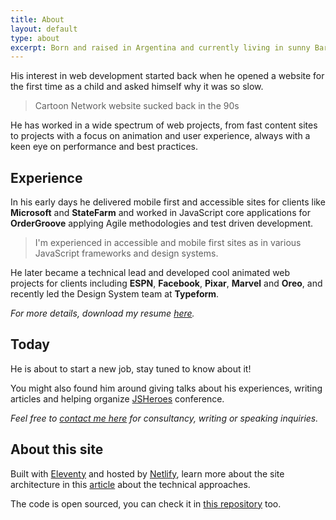 ```yaml
---
title: About
layout: default
type: about
excerpt: Born and raised in Argentina and currently living in sunny Barcelona.
---
```


His interest in web development started back when he opened a website for the first time as a child and asked himself why it was so slow.

> Cartoon Network website sucked back in the 90s

He has worked in a wide spectrum of web projects, from fast content sites to projects with a focus on animation and user experience, always with a keen eye on performance and best practices.

## Experience

In his early days he delivered mobile first and accessible sites for clients like **Microsoft** and **StateFarm** and worked in JavaScript core applications for **OrderGroove** applying Agile methodologies and test driven development.

> I'm experienced in accessible and mobile first sites as in various JavaScript frameworks and&nbsp;design systems.

He later became a technical lead and developed cool animated web projects for clients including **ESPN**, **Facebook**, **Pixar**, **Marvel** and **Oreo**, and recently led the Design System team at **Typeform**.

_For more details, download my resume <a download target="_blank" href="https://drive.google.com/file/d/1Dal1FrgqJ-unPpRUYLBeETAACrMtsPOj/view?usp=sharing">here</a>._

## Today

<!-- He is currently looking for a new opportunity, [reach out here](mailto:jmenichelli@gmail.com). -->

He is about to start a new job, stay tuned to know about it!

You might also found him around giving talks about his experiences, writing articles and helping organize [JSHeroes](//jsheroes.io) conference.

_Feel free to [contact me here](mailto:jmenichelli@gmail.com) for consultancy, writing or speaking inquiries._

## About this site

Built with [Eleventy](//11ty.io) and hosted by [Netlify](//netlify.com), learn more about the site architecture in this [article](/2019/05/new-site-who-dis/) about the technical approaches.

The code is open sourced, you can check it in [this repository](//github.com/jeremenichelli/personal-site) too.
